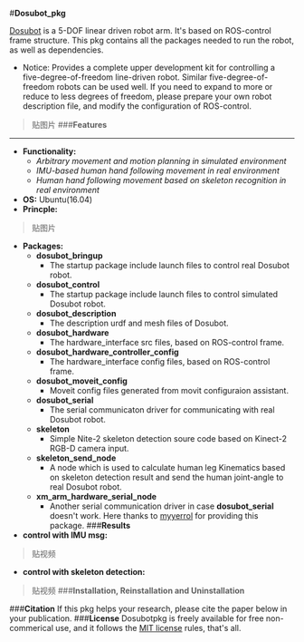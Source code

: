 #**Dosubot_pkg**

[Dosubot](https://github.com/brucechenssfireinthehole/DosuBot_pkg) is a 5-DOF linear driven robot arm. It's based on ROS-control frame structure. This pkg contains all the packages needed to run the robot, as well as dependencies.
* Notice: Provides a complete upper development kit for controlling a five-degree-of-freedom line-driven robot. Similar five-degree-of-freedom robots can be used well. If you need to expand to more or reduce to less degrees of freedom, please prepare your own robot description file, and modify the configuration of ROS-control.

>贴图片
###**Features**
***
* **Functionality:**
  * *Arbitrary movement and motion planning in simulated environment*
  * *IMU-based human hand following movement in real environment*
  * *Human hand following movement based on skeleton recognition in real environment*
* **OS:** Ubuntu(16.04)
* **Princple:**
>贴图片
* **Packages:**
  * **dosubot_bringup**
    * The startup package include launch files to control real Dosubot robot.
  * **dosubot_control**
    * The startup package include launch files to control simulated Dosubot robot.
  * **dosubot_description**
    * The description urdf and mesh files of Dosubot.
  * **dosubot_hardware**
    * The hardware_interface src files, based on ROS-control frame.
  * **dosubot_hardware_controller_config**
    * The hardware_interface config files, based on ROS-control frame.
  * **dosubot_moveit_config**
    * Moveit config files generated from movit configuraion assistant.
  * **dosubot_serial**
    * The serial communicaton driver for communicating with real Dosubot robot.
  * **skeleton**
    * Simple Nite-2 skeleton detection soure code based on Kinect-2 RGB-D camera input.
  * **skeleton_send_node**
    * A node which is used to calculate human leg Kinematics based on skeleton detection result and send the human joint-angle to real Dosubot robot.
  * **xm_arm_hardware_serial_node**
    * Another serial communication driver in case **dosubot_serial** doesn't work. Here thanks to [myyerrol](https://github.com/myyerrol/xm_arm_workspace) for providing this package.
###**Results**
* **control with IMU msg:**
>贴视频
* **control with skeleton detection:**
>贴视频
###**Installation, Reinstallation and Uninstallation**

###**Citation**
If this pkg helps your research, please cite the paper below in your publication.
###**License**
Dosubotpkg is freely available for free non-commerical use, and it follows the [MIT license](https://github.com/brucechenssfireinthehole/DosuBot_pkg/blob/master/LICENSE)  rules, that's all.
